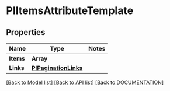 # PIItemsAttributeTemplate

## Properties
Name | Type | Notes
------------ | ------------- | -------------
**Items** | **Array<PIAttributeTemplate>**
**Links** | **[**PIPaginationLinks**](../models/PIPaginationLinks.md)**

[[Back to Model list]](../../DOCUMENTATION.md#documentation-for-models) [[Back to API list]](../../DOCUMENTATION.md#documentation-for-api-endpoints) [[Back to DOCUMENTATION]](../../DOCUMENTATION.md)
